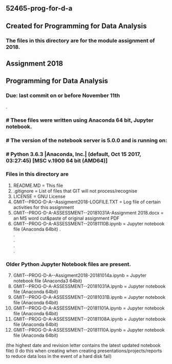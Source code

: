 ## 52465-prog-for-d-a
## Created for Programming for Data Analysis

### The files in this directory are for the module assignment of 2018.

## Assignment 2018
## Programming for Data Analysis
### Due: last commit on or before November 11th
.    
### # These files were written using Anaconda 64 bit, Jupyter notebook.
### # The version of the notebook server is 5.0.0 and is running on:
### # Python 3.6.3 |Anaconda, Inc.| (default, Oct 15 2017, 03:27:45) [MSC v.1900 64 bit (AMD64)]

### Files in this directory are
 1. README.MD                                  = This file
 2. .gitignore                                 = List of files that GIT will not process/recognise
 3. LICENSE                                    = GNU License
 4. GMIT--PROG-D-A--Assigment2018-LOGFILE.TXT 	 = Log file of certain activities for this assignment
 5. GMIT--PROG-D-A-ASSESSMENT--20181031A-Assignment 2018.docx = an MS word cut&paste of original assignment PDF
 6. GMIT--PROG-D-A-ASSESSMENT--20181110B.ipynb = Jupyter notebook file (Anaconda 64bit) 
.   
.   
.   
.   
.      
### Older Python Jupyter Notebook files are present.
 7. GMIT--PROG-D-A--Assigment2018-20181014a.ipynb = Jupyter notebook file (Anaconda3 64bit) 
 8. GMIT--PROG-D-A-ASSESSMENT--20181031A.ipynb = Jupyter notebook file (Anaconda 64bit) 
 9. GMIT--PROG-D-A-ASSESSMENT--20181031B.ipynb = Jupyter notebook file (Anaconda 64bit) 
10. GMIT--PROG-D-A-ASSESSMENT--20181101A.ipynb = Jupyter notebook file (Anaconda 64bit) 
11. GMIT--PROG-D-A-ASSESSMENT--20181108A.ipynb = Jupyter notebook file (Anaconda 64bit) 
12. GMIT--PROG-D-A-ASSESSMENT--20181110A.ipynb = Jupyter notebook file (Anaconda 64bit) 

(the highest date and revision letter contains the latest updated notebook file)
(I do this when creating when creating presentations/projects/reports to reduce data loss in the event of a hard disk fail)
